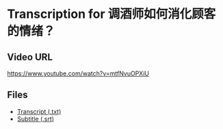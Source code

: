 # Transcription for 调酒师如何消化顾客的情绪？
## Video URL
https://www.youtube.com/watch?v=mtfNvuOPXiU
 
## Files
- [Transcript (.txt)](./transcript.txt)
- [Subtitle (.srt)](./transcript.srt)

